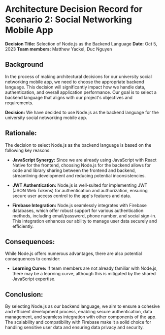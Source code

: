 # Architecture Decision Record for Scenario 2: Social Networking Mobile App
**Decision Title:** Selection of Node.js as the Backend Language
**Date:** Oct 5, 2023
**Team members:** Matthew Yackel, Duc Nguyen

## Background
In the process of making architectural decisions for our university social networking mobile app, we need to choose the appropriate backend language. This decision will significantly impact how we handle data, authentication, and overall application performance. Our goal is to select a backend language that aligns with our project's objectives and requirements.

**Decision:** We have decided to use Node.js as the backend language for the university social networking mobile app.

## Rationale:
The decision to select Node.js as the backend language is based on the following key reasons:

- **JavaScript Synergy:** Since we are already using JavaScript with React Native for the frontend, choosing Node.js for the backend allows for code and library sharing between the frontend and backend, streamlining development and reducing potential inconsistencies.

- **JWT Authentication:** Node.js is well-suited for implementing JWT (JSON Web Tokens) for authentication and authorization, ensuring secure user access control to the app's features and data.

- **Firebase Integration:** Node.js seamlessly integrates with Firebase databases, which offer robust support for various authentication methods, including email/password, phone number, and social sign-in. This integration enhances our ability to manage user data securely and efficiently.

## Consequences:
While Node.js offers numerous advantages, there are also potential consequences to consider:

- **Learning Curve:** If team members are not already familiar with Node.js, there may be a learning curve, although this is mitigated by the shared JavaScript expertise.

## Conclusion:
By selecting Node.js as our backend language, we aim to ensure a cohesive and efficient development process, enabling secure authentication, data management, and seamless integration with other components of the app. The scalability and compatibility with Firebase make it a solid choice for handling sensitive user data and ensuring data privacy and security.
